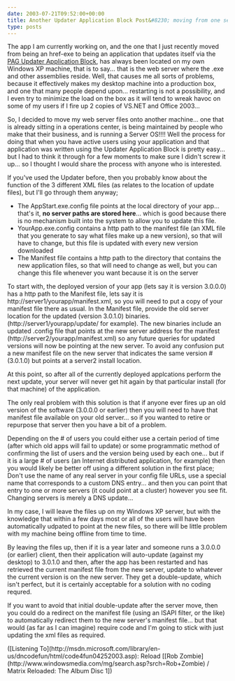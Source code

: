 ```yaml
---
date: 2003-07-21T09:52:00+00:00
title: Another Updater Application Block Post&#8230; moving from one server location to another
type: posts
---
```

The app I am currently working on, and the one that I just recently moved from being an href-exe to being an application that updates itself via the [PAG Updater Application Block](http://msdn.microsoft.com/library/default.asp?url=/library/en-us/dnbda/html/updater.asp), has always been located on my own Windows XP machine, that is to say... that is the web server where the .exe and other assemblies reside. Well, that causes me all sorts of problems, because it effectively makes my desktop machine into a production box, and one that many people depend upon... restarting is not a possibility, and I even try to minimize the load on the box as it will tend to wreak havoc on some of my users if I fire up 2 copies of VS.NET and Office 2003...

So, I decided to move my web server files onto another machine... one that is already sitting in a operations center, is being maintained by people who make that their business, and is running a Server OS!!!! Well the process for doing that when you have active users using your application and that application was written using the Updater Application Block is pretty easy... but I had to think it through for a few moments to make sure I didn't screw it up... so I thought I would share the process with anyone who is interested.

If you've used the Updater before, then you probably know about the function of the 3 different XML files (as relates to the location of update files), but I'll go through them anyway;

  * The AppStart.exe.config file points at the local directory of your app... that's it, **no server paths are stored here**... which is good because there is no mechanism built into the system to allow you to update this file.
  * YourApp.exe.config contains a http path to the manifest file (an XML file that you generate to say what files make up a new version), so that will have to change, but this file is updated with every new version downloaded
  * The Manifest file contains a http path to the directory that contains the new application files, so that will need to change as well, but you can change this file whenever you want because it is on the server

To start with, the deployed version of your app (lets say it is version 3.0.0.0) has a http path to the Manifest file, lets say it is http://server1/yourapp/manifest.xml, so you will need to put a copy of your manifest file there as usual. In the Manifest file, provide the old server location for the updated (version 3.0.1.0) binaries. (http://server1/yourapp/update/ for example). The new binaries include an updated .config file that points at the new server address for the manifest (http://server2/yourapp/manifest.xml) so any future queries for updated versions will now be pointing at the new server. To avoid any confusion put a new manifest file on the new server that indicates the same version # (3.0.1.0) but points at a server2 install location.

At this point, so after all of the currently deployed applcations perform the next update, your server will never get hit again by that particular install (for that machine) of the application.

The only real problem with this solution is that if anyone ever fires up an old version of the software (3.0.0.0 or earlier) then you will need to have that manifest file available on your old server... so if you wanted to retire or repurpose that server then you have a bit of a problem.

Depending on the # of users you could either use a certain period of time (after which old apps will fail to update) or some programmatic method of confirming the list of users and the version being used by each one... but if it is a large # of users (an Internet distributed application, for example) then you would likely be better off using a different solution in the first place; Don't use the name of any real server in your config file URLs, use a special name that corresponds to a custom DNS entry... and then you can point that entry to one or more servers (it could point at a cluster) however you see fit. Changing servers is merely a DNS update...

In my case, I will leave the files up on my Windows XP server, but with the knowledge that within a few days most or all of the users will have been automatically udpated to point at the new files, so there will be little problem with my machine being offline from time to time.

By leaving the files up, then if it is a year later and someone runs a 3.0.0.0 (or earlier) client, then their application will auto-update (against my desktop) to 3.0.1.0 and then, after the app has been restarted and has retrieved the current manifest file from the new server, update to whatever the current version is on the new server. They get a double-update, which isn't perfect, but it is certainly acceptable for a solution with no coding requred.

If you want to avoid that initial double-update after the server move, then you could do a redirect on the manifest file (using an ISAPI filter, or the like) to automatically redirect them to the new server's manifest file... but that would (as far as I can imagine) require code and I'm going to stick with just updating the xml files as required.

<div class="media">
  ([Listening To](http://msdn.microsoft.com/library/en-us/dncodefun/html/code4fun04252003.asp): Reload [[Rob Zombie](http://www.windowsmedia.com/mg/search.asp?srch=Rob+Zombie) / Matrix Reloaded: The Album Disc 1])
</div>
